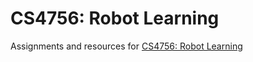 # CS4756: Robot Learning
Assignments and resources for [CS4756: Robot Learning](https://www.cs.cornell.edu/courses/cs4756/2023sp/)

